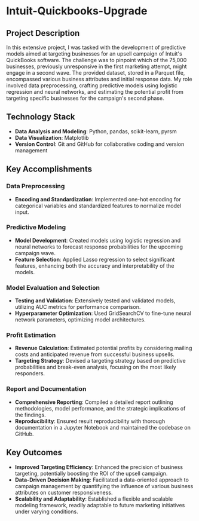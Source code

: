 # Intuit-Quickbooks-Upgrade

## Project Description
In this extensive project, I was tasked with the development of predictive models aimed at targeting businesses for an upsell campaign of Intuit's QuickBooks software. The challenge was to pinpoint which of the 75,000 businesses, previously unresponsive in the first marketing attempt, might engage in a second wave. The provided dataset, stored in a Parquet file, encompassed various business attributes and initial response data. My role involved data preprocessing, crafting predictive models using logistic regression and neural networks, and estimating the potential profit from targeting specific businesses for the campaign's second phase.

## Technology Stack
- **Data Analysis and Modeling**: Python, pandas, scikit-learn, pyrsm
- **Data Visualization**: Matplotlib
- **Version Control**: Git and GitHub for collaborative coding and version management

## Key Accomplishments

### Data Preprocessing
- **Encoding and Standardization**: Implemented one-hot encoding for categorical variables and standardized features to normalize model input.

### Predictive Modeling
- **Model Development**: Created models using logistic regression and neural networks to forecast response probabilities for the upcoming campaign wave.
- **Feature Selection**: Applied Lasso regression to select significant features, enhancing both the accuracy and interpretability of the models.

### Model Evaluation and Selection
- **Testing and Validation**: Extensively tested and validated models, utilizing AUC metrics for performance comparison.
- **Hyperparameter Optimization**: Used GridSearchCV to fine-tune neural network parameters, optimizing model architectures.

### Profit Estimation
- **Revenue Calculation**: Estimated potential profits by considering mailing costs and anticipated revenue from successful business upsells.
- **Targeting Strategy**: Devised a targeting strategy based on predictive probabilities and break-even analysis, focusing on the most likely responders.

### Report and Documentation
- **Comprehensive Reporting**: Compiled a detailed report outlining methodologies, model performance, and the strategic implications of the findings.
- **Reproducibility**: Ensured result reproducibility with thorough documentation in a Jupyter Notebook and maintained the codebase on GitHub.

## Key Outcomes
- **Improved Targeting Efficiency**: Enhanced the precision of business targeting, potentially boosting the ROI of the upsell campaign.
- **Data-Driven Decision Making**: Facilitated a data-oriented approach to campaign management by quantifying the influence of various business attributes on customer responsiveness.
- **Scalability and Adaptability**: Established a flexible and scalable modeling framework, readily adaptable to future marketing initiatives under varying conditions.
